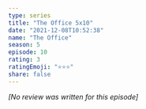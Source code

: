 ```yaml
---
type: series
title: "The Office 5x10"
date: "2021-12-08T10:52:38"
name: "The Office"
season: 5
episode: 10
rating: 3
ratingEmoji: "⭐️⭐️⭐️"
share: false
---
```


*[No review was written for this episode]*
